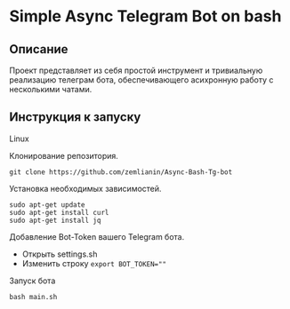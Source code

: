 # Simple Async Telegram Bot on bash
## Описание
Проект представляет из себя простой инструмент и тривиальную реализацию телеграм бота, обеспечивающего асихронную работу с несколькими чатами.
## Инструкция к запуску

Linux

Клонирование репозитория.
```
git clone https://github.com/zemlianin/Async-Bash-Tg-bot
```

Установка необходимых зависимостей.
```
sudo apt-get update
sudo apt-get install curl
sudo apt-get install jq
```

Добавление Bot-Token вашего Telegram бота.
- Открыть settings.sh
- Изменить строку
  ``` export BOT_TOKEN="" ```

Запуск бота
```
bash main.sh
```
